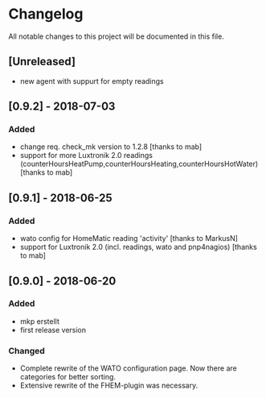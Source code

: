 # Changelog

All notable changes to this project will be documented in this file.

## [Unreleased]
 - new agent with suppurt for empty readings

## [0.9.2] - 2018-07-03
### Added
 - change req. check_mk version to 1.2.8 [thanks to mab] 
 - support for more Luxtronik 2.0 readings (counterHoursHeatPump,counterHoursHeating,counterHoursHotWater) [thanks to mab]

## [0.9.1] - 2018-06-25
### Added
 - wato config for HomeMatic reading 'activity' [thanks to MarkusN]
 - support for Luxtronik 2.0 (incl. readings, wato and pnp4nagios) [thanks to mab]

## [0.9.0] - 2018-06-20
### Added
 - mkp erstellt
 - first release version

### Changed
 - Complete rewrite of the WATO configuration page. Now there are categories for better sorting.
 - Extensive rewrite of the FHEM-plugin was necessary.

